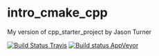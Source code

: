 # intro_cmake_cpp
My version of cpp_starter_project by Jason Turner

[![Build Status Travis](https://travis-ci.org/spjuanjoc/intro_cmake_cpp.svg?branch=master)](https://travis-ci.org/spjuanjoc/intro_cmake_cpp)
[![Build status AppVeyor](https://ci.appveyor.com/api/projects/status/mlqxmrv94o29xbau?svg=true)](https://ci.appveyor.com/project/spjuanjoc/intro-cmake-cpp)
